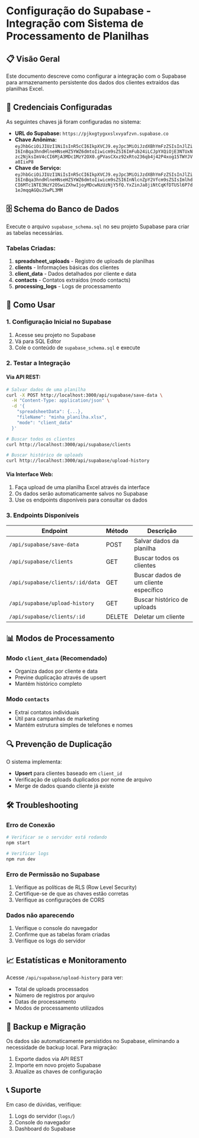 # Configuração do Supabase - Integração com Sistema de Processamento de Planilhas

## 📋 Visão Geral
Este documento descreve como configurar a integração com o Supabase para armazenamento persistente dos dados dos clientes extraídos das planilhas Excel.

## 🔑 Credenciais Configuradas
As seguintes chaves já foram configuradas no sistema:

- **URL do Supabase:** `https://pjkxgtygxxslxvyafzvn.supabase.co`
- **Chave Anônima:** `eyJhbGciOiJIUzI1NiIsInR5cCI6IkpXVCJ9.eyJpc3MiOiJzdXBhYmFzZSIsInJlZiI6InBqa3hndHlneHNseHZ5YWZ6dmtoIiwicm9sZSI6ImFub24iLCJpYXQiOjE3NTUxNzc2NjksImV4cCI6MjA3MDc1MzY2OX0.gPVasCXxz92xRto236qb4j42P4xog15TWYJVa0IixP8`
- **Chave de Serviço:** `eyJhbGciOiJIUzI1NiIsInR5cCI6IkpXVCJ9.eyJpc3MiOiJzdXBhYmFzZSIsInJlZiI6InBqa3hndHlneHNseHZ5YWZ6dmtoIiwicm9sZSI6InNlcnZpY2Vfcm9sZSIsImlhdCI6MTc1NTE3NzY2OSwiZXhwIjoyMDcwNzUzNjY5fQ.YxZinJa8jiNtCqKfDTUSl6P7d1eJmqqAGQuJSwPL3MM`

## 🗄️ Schema do Banco de Dados
Execute o arquivo `supabase_schema.sql` no seu projeto Supabase para criar as tabelas necessárias.

### Tabelas Criadas:

1. **spreadsheet_uploads** - Registro de uploads de planilhas
2. **clients** - Informações básicas dos clientes
3. **client_data** - Dados detalhados por cliente e data
4. **contacts** - Contatos extraídos (modo contacts)
5. **processing_logs** - Logs de processamento

## 🚀 Como Usar

### 1. Configuração Inicial no Supabase
1. Acesse seu projeto no Supabase
2. Vá para SQL Editor
3. Cole o conteúdo de `supabase_schema.sql` e execute

### 2. Testar a Integração

#### Via API REST:
```bash
# Salvar dados de uma planilha
curl -X POST http://localhost:3000/api/supabase/save-data \
  -H "Content-Type: application/json" \
  -d '{
    "spreadsheetData": {...},
    "fileName": "minha_planilha.xlsx",
    "mode": "client_data"
  }'

# Buscar todos os clientes
curl http://localhost:3000/api/supabase/clients

# Buscar histórico de uploads
curl http://localhost:3000/api/supabase/upload-history
```

#### Via Interface Web:
1. Faça upload de uma planilha Excel através da interface
2. Os dados serão automaticamente salvos no Supabase
3. Use os endpoints disponíveis para consultar os dados

### 3. Endpoints Disponíveis

| Endpoint | Método | Descrição |
|----------|--------|-----------|
| `/api/supabase/save-data` | POST | Salvar dados da planilha |
| `/api/supabase/clients` | GET | Buscar todos os clientes |
| `/api/supabase/clients/:id/data` | GET | Buscar dados de um cliente específico |
| `/api/supabase/upload-history` | GET | Buscar histórico de uploads |
| `/api/supabase/clients/:id` | DELETE | Deletar um cliente |

## 📊 Modos de Processamento

### Modo `client_data` (Recomendado)
- Organiza dados por cliente e data
- Previne duplicação através de upsert
- Mantém histórico completo

### Modo `contacts`
- Extrai contatos individuais
- Útil para campanhas de marketing
- Mantém estrutura simples de telefones e nomes

## 🔍 Prevenção de Duplicação
O sistema implementa:
- **Upsert** para clientes baseado em `client_id`
- Verificação de uploads duplicados por nome de arquivo
- Merge de dados quando cliente já existe

## 🛠️ Troubleshooting

### Erro de Conexão
```bash
# Verificar se o servidor está rodando
npm start

# Verificar logs
npm run dev
```

### Erro de Permissão no Supabase
1. Verifique as políticas de RLS (Row Level Security)
2. Certifique-se de que as chaves estão corretas
3. Verifique as configurações de CORS

### Dados não aparecendo
1. Verifique o console do navegador
2. Confirme que as tabelas foram criadas
3. Verifique os logs do servidor

## 📈 Estatísticas e Monitoramento
Acesse `/api/supabase/upload-history` para ver:
- Total de uploads processados
- Número de registros por arquivo
- Datas de processamento
- Modos de processamento utilizados

## 🔄 Backup e Migração
Os dados são automaticamente persistidos no Supabase, eliminando a necessidade de backup local. Para migração:
1. Exporte dados via API REST
2. Importe em novo projeto Supabase
3. Atualize as chaves de configuração

## 📞 Suporte
Em caso de dúvidas, verifique:
1. Logs do servidor (`logs/`)
2. Console do navegador
3. Dashboard do Supabase